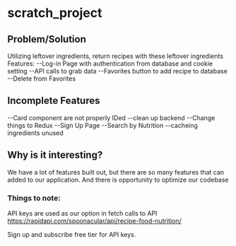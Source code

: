 # scratch_project

## Problem/Solution
Utilizing leftover ingredients, return recipes with these leftover ingredients
Features:
--Log-in Page with authentication from database and cookie setting
--API calls to grab data
--Favorites button to add recipe to database
--Delete from Favorites

## Incomplete Features
--Card component are not properly IDed
--clean up backend
--Change things to Redux
--Sign Up Page
--Search by Nutrition
--cacheing ingredients unused

## Why is it interesting?
We have a lot of features built out, but there are so many features that can added to our application. And there is opportunity to optimize our codebase

### Things to note:

API keys are used as our option in fetch calls to API
https://rapidapi.com/spoonacular/api/recipe-food-nutrition/

Sign up and subscribe free tier for API keys.
